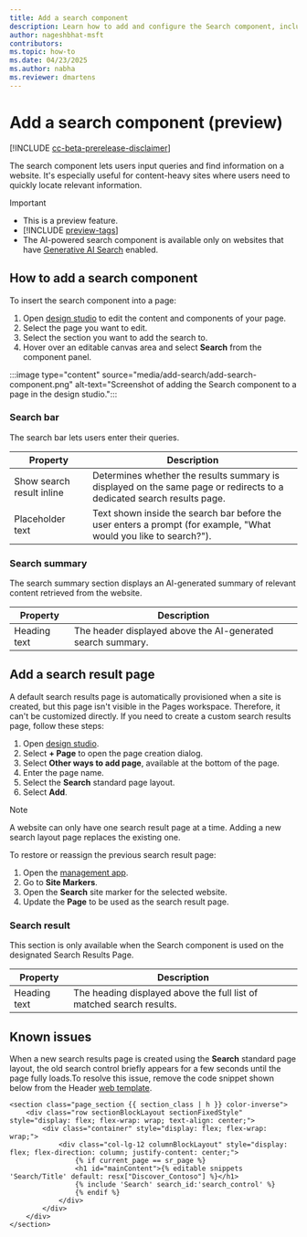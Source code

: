 ```yaml
---
title: Add a search component  
description: Learn how to add and configure the Search component, including AI-powered search features, search bar settings, and creating a custom search results page.  
author: nageshbhat-msft  
contributors:  
ms.topic: how-to  
ms.date: 04/23/2025  
ms.author: nabha  
ms.reviewer: dmartens  
---
```


# Add a search component (preview)

[!INCLUDE [cc-beta-prerelease-disclaimer](../includes/cc-beta-prerelease-disclaimer.md)]

The search component lets users input queries and find information on a website. It's especially useful for content-heavy sites where users need to quickly locate relevant information.

> [!IMPORTANT]
> - This is a preview feature.
> - [!INCLUDE [preview-tags](../includes/cc-preview-features-definition.md)]
> - The AI-powered search component is available only on websites that have [Generative AI Search](/power-pages/configure/search/generative-ai#enable-site-search-with-generative-ai) enabled.

## How to add a search component

To insert the search component into a page:

1. Open [design studio](/power-pages/getting-started/use-design-studio) to edit the content and components of your page.
1. Select the page you want to edit.
1. Select the section you want to add the search to.
1. Hover over an editable canvas area and select **Search** from the component panel.

:::image type="content" source="media/add-search/add-search-component.png" alt-text="Screenshot of adding the Search component to a page in the design studio.":::

### Search bar

The search bar lets users enter their queries.

| Property | Description |
|---------------------------|-----------------------------------------------------------------------------------------------------------------------|
| Show search result inline          | Determines whether the results summary is displayed on the same page or redirects to a dedicated search results page.             |
| Placeholder text          | Text shown inside the search bar before the user enters a prompt (for example, "What would you like to search?").             |

### Search summary

The search summary section displays an AI-generated summary of relevant content retrieved from the website.

| Property | Description |
|--------------|-------------------------------------------------------------|
| Heading text         | The header displayed above the AI-generated search summary.             |

## Add a search result page

A default search results page is automatically provisioned when a site is created, but this page isn't visible in the Pages workspace. Therefore, it can't be customized directly. If you need to create a custom search results page, follow these steps:

1. Open [design studio](/power-pages/getting-started/use-design-studio).  
1. Select **+ Page** to open the page creation dialog.
1. Select **Other ways to add page**, available at the bottom of the page.
1. Enter the page name.
1. Select the **Search** standard page layout.
1. Select **Add**.

> [!NOTE]  
> A website can only have one search result page at a time. Adding a new search layout page replaces the existing one.

To restore or reassign the previous search result page:

1. Open the [management app](/power-pages/configure/portal-management-app).
1. Go to **Site Markers**.  
1. Open the **Search** site marker for the selected website.
1. Update the **Page** to be used as the search result page.  

### Search result

This section is only available when the Search component is used on the designated Search Results Page.

| Property | Description |
|--------------|---------------------------------------------------------------------|
| Heading text         | The heading displayed above the full list of matched search results.             |

## Known issues
When a new search results page is created using the **Search** standard page layout, the old search control briefly appears for a few seconds until the page fully loads.To resolve this issue, remove the code snippet shown below from the Header [web template](/power-pages/configure/web-templates).

```
<section class="page_section {{ section_class | h }} color-inverse">
    <div class="row sectionBlockLayout sectionFixedStyle" style="display: flex; flex-wrap: wrap; text-align: center;">
        <div class="container" style="display: flex; flex-wrap: wrap;">
            <div class="col-lg-12 columnBlockLayout" style="display: flex; flex-direction: column; justify-content: center;">
                {% if current_page == sr_page %}
                <h1 id="mainContent">{% editable snippets 'Search/Title' default: resx["Discover_Contoso"] %}</h1>
                {% include 'Search' search_id:'search_control' %}
                {% endif %}
            </div>
        </div>
    </div>
</section>
```



